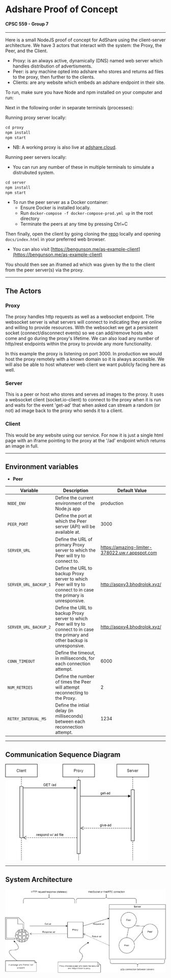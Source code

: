 # Adshare Proof of Concept
#### CPSC 559 - Group 7
___

Here is a small NodeJS proof of concept for AdShare using the client-server architecture. We have 3 actors that interact with the system: the Proxy, the Peer, and the Client.

- Proxy: is an always active, dynamically (DNS) named web server which handles distribution of advertisments.
- Peer: is any machine opted into adshare who stores and returns ad files to the proxy, then further to the clients.
- Clients: are any website which embeds an adshare endpoint in their site.

To run, make sure you have Node and npm installed on your computer and run:

Next in the following order in separate terminals (processes):

Running proxy server locally:
```
cd proxy
npm install
npm start
```
- NB: A working proxy is also live at [adshare.cloud](http://adshare.cloud).

Running peer servers locally:
- You can run any number of these in multiple terminals to simulate a distrubuted system.
```
cd server
npm install
npm start
```
- To run the peer server as a Docker container:
    - Ensure Docker is installed locally.
    - Run `docker-compose -f docker-compose-prod.yml up` in the root directory
    - Terminate the peers at any time by pressing Ctrl+C 

Then finally, open the client by going cloning the [repo](https://github.com/bgunson/as) locally and opening `docs/index.html` in your preferred web browser. 
- You can also visit [https://bengunson.me/as-example-client](https://bengunson.me/as-example-client)

You should then see an iframed ad which was given by the to the client from the peer server(s) via the proxy.

___

## The Actors

### Proxy
The proxy handles http requests as well as a websocket endpoint. THe websocket server is what servers will connect to indicating they are online and willing to provide resources. With the websocket we get a persistent socket (connect/disconnect events) so we can add/remove hosts who come and go during the proxy's lifetime. We can also load any number of http/rest endpoints within the proxy to provide any more functionality.

In this example the proxy is listening on port 3000. In production we would host the proxy remotely with a known domain so it is always accessible. We will also be able to host whatever web client we want publicly facing here as well.

### Server
This is a peer or host who stores and serves ad images to the proxy. It uses a websocket client (socket.io-client) to connect to the proxy when it is run and waits for the event 'get-ad' that when asked can stream a random (or not) ad image back to the proxy who sends it to a client.

### Client
This would be any website using our service. For now it is just a single html page with an iframe pointing to the proxy at the '/ad' endpoint which returns an image in full.

___


## Environment variables
<a name="readme-envars-detail"></a>

* <b>Peer</b>

| Variable                    | Description                                                                                                                                                  | Default Value                           |
|-----------------------------|--------------------------------------------------------------------------------------------------------------------------------------------------------------|------------------------------------|
| `NODE_ENV`    | Define the current environment of the Node.js app                                              | production                                |
| `PEER_PORT`            | Define the port at which the Peer server (API) will be available at.                                                                               | 3000                                |
| `SERVER_URL`            | Define the URL of primary Proxy server to which the Peer will try to connect to.                                                                               | https://amazing-limiter-378022.uw.r.appspot.com                                |
| `SERVER_URL_BACKUP_1`            | Define the URL to backup Proxy server to which Peer will try to connect to in case the primary is unresponsive.                                                                               | http://aspxy3.bhodrolok.xyz/                                |
| `SERVER_URL_BACKUP_2`            | Define the URL to backup Proxy server to which Peer will try to connect to in case the primary and other backup is unresponsive.                                                                               | http://aspxy4.bhodrolok.xyz/                                |
| `CONN_TIMEOUT`            | Define the timeout, in milliseconds, for each connection attempt.                                                                               | 6000                                |
| `NUM_RETRIES`            | Define the number of times the Peer will attempt reconnecting to the Proxy.                                                                               | 2                               |
| `RETRY_INTERVAL_MS`            | Define the intiial delay (in milliseconds) between each reconnection attempt.                                                                              | 1234                               |


___
## Communication Sequence Diagram

![](./seq1.png)

___
## System Architecture

![](./arch.png)